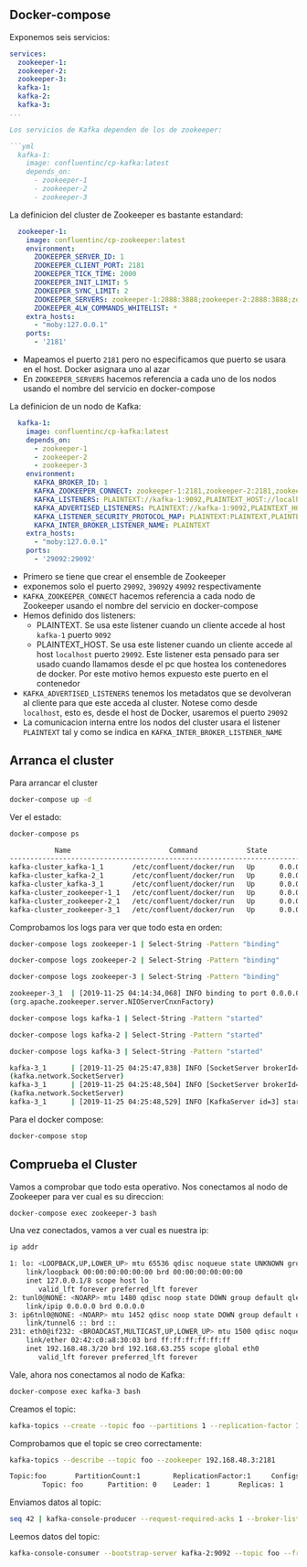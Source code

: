 ## Docker-compose

Exponemos seis servicios:

```yml
services:
  zookeeper-1:
  zookeeper-2:
  zookeeper-3:
  kafka-1:
  kafka-2:
  kafka-3:
...

Los servicios de Kafka dependen de los de zookeeper:

```yml
  kafka-1:
    image: confluentinc/cp-kafka:latest
    depends_on:
      - zookeeper-1
      - zookeeper-2
      - zookeeper-3
```

La definicion del cluster de Zookeeper es bastante estandard:

```yml
  zookeeper-1:
    image: confluentinc/cp-zookeeper:latest
    environment:
      ZOOKEEPER_SERVER_ID: 1
      ZOOKEEPER_CLIENT_PORT: 2181
      ZOOKEEPER_TICK_TIME: 2000
      ZOOKEEPER_INIT_LIMIT: 5
      ZOOKEEPER_SYNC_LIMIT: 2
      ZOOKEEPER_SERVERS: zookeeper-1:2888:3888;zookeeper-2:2888:3888;zookeeper-3:2888:3888
	  ZOOKEEPER_4LW_COMMANDS_WHITELIST: *	  
    extra_hosts:
      - "moby:127.0.0.1"
    ports:
      - '2181'
```

- Mapeamos el puerto `2181` pero no especificamos que puerto se usara en el host. Docker asignara uno al azar
- En `ZOOKEEPER_SERVERS` hacemos referencia a cada uno de los nodos usando el nombre del servicio en docker-compose

La definicion de un nodo de Kafka:

```yml
  kafka-1:
    image: confluentinc/cp-kafka:latest
    depends_on:
      - zookeeper-1
      - zookeeper-2
      - zookeeper-3
    environment:
      KAFKA_BROKER_ID: 1
      KAFKA_ZOOKEEPER_CONNECT: zookeeper-1:2181,zookeeper-2:2181,zookeeper-3:2181
      KAFKA_LISTENERS: PLAINTEXT://kafka-1:9092,PLAINTEXT_HOST://localhost:29092
      KAFKA_ADVERTISED_LISTENERS: PLAINTEXT://kafka-1:9092,PLAINTEXT_HOST://localhost:29092
      KAFKA_LISTENER_SECURITY_PROTOCOL_MAP: PLAINTEXT:PLAINTEXT,PLAINTEXT_HOST:PLAINTEXT
      KAFKA_INTER_BROKER_LISTENER_NAME: PLAINTEXT
    extra_hosts:
      - "moby:127.0.0.1"
    ports:
      - '29092:29092'
```

- Primero se tiene que crear el ensemble de Zookeeper
- exponemos solo el puerto `29092`, `39092`y `49092` respectivamente
- `KAFKA_ZOOKEEPER_CONNECT` hacemos referencia a cada nodo de Zookeeper usando el nombre del servicio en docker-compose
- Hemos definido dos listeners:
	- PLAINTEXT. Se usa este listener cuando un cliente accede al host `kafka-1` puerto `9092`
	- PLAINTEXT_HOST. Se usa este listener cuando un cliente accede al host `localhost` puerto `29092`. Este listener esta pensado para ser usado cuando llamamos desde el pc que hostea los contenedores de docker. Por este motivo hemos expuesto este puerto en el contenedor
- `KAFKA_ADVERTISED_LISTENERS` tenemos los metadatos que se devolveran al cliente para que este acceda al cluster. Notese como desde `localhost`, esto es, desde el host de Docker, usaremos el puerto `29092`
- La comunicacion interna entre los nodos del cluster usara el listener `PLAINTEXT` tal y como se indica en `KAFKA_INTER_BROKER_LISTENER_NAME`


## Arranca el cluster

Para arrancar el cluster

```sh
docker-compose up -d
```

Ver el estado:

```sh
docker-compose ps

           Name                        Command            State                      Ports
-------------------------------------------------------------------------------------------------------------
kafka-cluster_kafka-1_1       /etc/confluent/docker/run   Up      0.0.0.0:29092->29092/tcp, 9092/tcp
kafka-cluster_kafka-2_1       /etc/confluent/docker/run   Up      0.0.0.0:39092->39092/tcp, 9092/tcp
kafka-cluster_kafka-3_1       /etc/confluent/docker/run   Up      0.0.0.0:49092->49092/tcp, 9092/tcp
kafka-cluster_zookeeper-1_1   /etc/confluent/docker/run   Up      0.0.0.0:32779->2181/tcp, 2888/tcp, 3888/tcp
kafka-cluster_zookeeper-2_1   /etc/confluent/docker/run   Up      0.0.0.0:32777->2181/tcp, 2888/tcp, 3888/tcp
kafka-cluster_zookeeper-3_1   /etc/confluent/docker/run   Up      0.0.0.0:32778->2181/tcp, 2888/tcp, 3888/tcp
```

Comprobamos los logs para ver que todo esta en orden:

```sh
docker-compose logs zookeeper-1 | Select-String -Pattern "binding"

docker-compose logs zookeeper-2 | Select-String -Pattern "binding"

docker-compose logs zookeeper-3 | Select-String -Pattern "binding"

zookeeper-3_1  | [2019-11-25 04:14:34,068] INFO binding to port 0.0.0.0/0.0.0.0:2181
(org.apache.zookeeper.server.NIOServerCnxnFactory)
```

```sh
docker-compose logs kafka-1 | Select-String -Pattern "started"

docker-compose logs kafka-2 | Select-String -Pattern "started"

docker-compose logs kafka-3 | Select-String -Pattern "started"

kafka-3_1      | [2019-11-25 04:25:47,838] INFO [SocketServer brokerId=3] Started 2 acceptor threads for data-plane
(kafka.network.SocketServer)
kafka-3_1      | [2019-11-25 04:25:48,504] INFO [SocketServer brokerId=3] Started data-plane processors for 2 acceptors
(kafka.network.SocketServer)
kafka-3_1      | [2019-11-25 04:25:48,529] INFO [KafkaServer id=3] started (kafka.server.KafkaServer)
```

Para el docker compose:

```sh
docker-compose stop
```

## Comprueba el Cluster

Vamos a comprobar que todo esta operativo. Nos conectamos al nodo de Zookeeper para ver cual es su direccion:

```sh
docker-compose exec zookeeper-3 bash
```

Una vez conectados, vamos a ver cual es nuestra ip:

```sh
ip addr

1: lo: <LOOPBACK,UP,LOWER_UP> mtu 65536 qdisc noqueue state UNKNOWN group default qlen 1
    link/loopback 00:00:00:00:00:00 brd 00:00:00:00:00:00
    inet 127.0.0.1/8 scope host lo
       valid_lft forever preferred_lft forever
2: tunl0@NONE: <NOARP> mtu 1480 qdisc noop state DOWN group default qlen 1
    link/ipip 0.0.0.0 brd 0.0.0.0
3: ip6tnl0@NONE: <NOARP> mtu 1452 qdisc noop state DOWN group default qlen 1
    link/tunnel6 :: brd ::
231: eth0@if232: <BROADCAST,MULTICAST,UP,LOWER_UP> mtu 1500 qdisc noqueue state UP group default
    link/ether 02:42:c0:a8:30:03 brd ff:ff:ff:ff:ff:ff
    inet 192.168.48.3/20 brd 192.168.63.255 scope global eth0
       valid_lft forever preferred_lft forever
```

Vale, ahora nos conectamos al nodo de Kafka:

```sh
docker-compose exec kafka-3 bash
```

Creamos el topic:

```sh
kafka-topics --create --topic foo --partitions 1 --replication-factor 1 --if-not-exists --zookeeper 192.168.48.3:2181       
```

Comprobamos que el topic se creo correctamente:

```sh
kafka-topics --describe --topic foo --zookeeper 192.168.48.3:2181

Topic:foo       PartitionCount:1        ReplicationFactor:1     Configs:
        Topic: foo      Partition: 0    Leader: 1       Replicas: 1     Isr: 1
```

Enviamos datos al topic:

```sh
seq 42 | kafka-console-producer --request-required-acks 1 --broker-list kafka-3:9092 --topic foo && echo 'Produced 42 messages.'
```

Leemos datos del topic:

```sh
kafka-console-consumer --bootstrap-server kafka-2:9092 --topic foo --from-beginning --max-messages 42
```